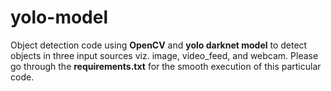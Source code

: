 # yolo-model

Object detection code using **OpenCV** and **yolo darknet model** to detect objects in three input sources viz. image, video_feed, and webcam.
Please go through the **requirements.txt** for the smooth execution of this particular code. 
